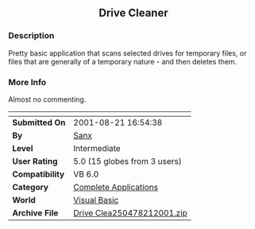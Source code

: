 ﻿<div align="center">

## Drive Cleaner


</div>

### Description

Pretty basic application that scans selected drives for temporary files, or files that are generally of a temporary nature - and then deletes them.
 
### More Info
 
Almost no commenting.


<span>             |<span>
---                |---
**Submitted On**   |2001-08-21 16:54:38
**By**             |[Sanx](https://github.com/Planet-Source-Code/PSCIndex/blob/master/ByAuthor/sanx.md)
**Level**          |Intermediate
**User Rating**    |5.0 (15 globes from 3 users)
**Compatibility**  |VB 6\.0
**Category**       |[Complete Applications](https://github.com/Planet-Source-Code/PSCIndex/blob/master/ByCategory/complete-applications__1-27.md)
**World**          |[Visual Basic](https://github.com/Planet-Source-Code/PSCIndex/blob/master/ByWorld/visual-basic.md)
**Archive File**   |[Drive Clea250478212001\.zip](https://github.com/Planet-Source-Code/sanx-drive-cleaner__1-26445/archive/master.zip)








